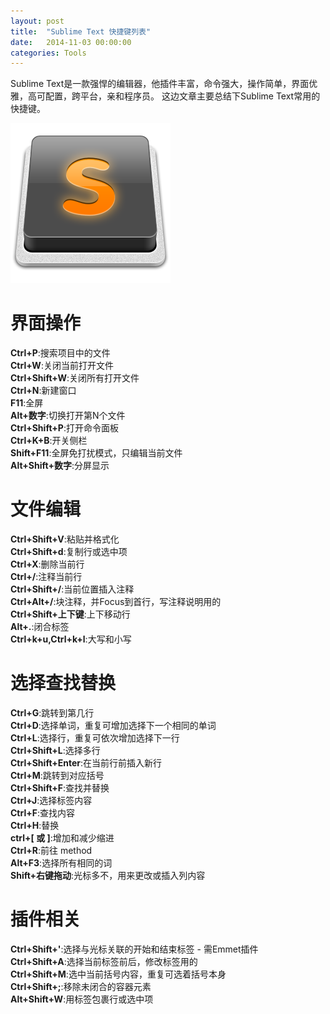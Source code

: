 ```yaml
---
layout: post
title:  "Sublime Text 快捷键列表"
date:   2014-11-03 00:00:00
categories: Tools
---
```


Sublime Text是一款强悍的编辑器，他插件丰富，命令强大，操作简单，界面优雅，高可配置，跨平台，亲和程序员。 这边文章主要总结下Sublime Text常用的快捷键。

![sublime text](/assets/images/posts/sublime-text.png)

<!--more-->

# 界面操作

**Ctrl+P**:搜索项目中的文件  
**Ctrl+W**:关闭当前打开文件  
**Ctrl+Shift+W**:关闭所有打开文件  
**Ctrl+N**:新建窗口  
**F11**:全屏  
**Alt+数字**:切换打开第N个文件  
**Ctrl+Shift+P**:打开命令面板  
**Ctrl+K+B**:开关侧栏  
**Shift+F11**:全屏免打扰模式，只编辑当前文件  
**Alt+Shift+数字**:分屏显示  

# 文件编辑

**Ctrl+Shift+V**:粘贴并格式化  
**Ctrl+Shift+d**:复制行或选中项  
**Ctrl+X**:删除当前行  
**Ctrl+/**:注释当前行  
**Ctrl+Shift+/**:当前位置插入注释  
**Ctrl+Alt+/**:块注释，并Focus到首行，写注释说明用的  
**Ctrl+Shift+上下键**:上下移动行  
**Alt+.**:闭合标签  
**Ctrl+k+u,Ctrl+k+l**:大写和小写  

# 选择查找替换

**Ctrl+G**:跳转到第几行  
**Ctrl+D**:选择单词，重复可增加选择下一个相同的单词  
**Ctrl+L**:选择行，重复可依次增加选择下一行  
**Ctrl+Shift+L**:选择多行  
**Ctrl+Shift+Enter**:在当前行前插入新行  
**Ctrl+M**:跳转到对应括号  
**Ctrl+Shift+F**:查找并替换  
**Ctrl+J**:选择标签内容  
**Ctrl+F**:查找内容  
**Ctrl+H**:替换  
**ctrl+[ 或 ]**:增加和减少缩进  
**Ctrl+R**:前往 method  
**Alt+F3**:选择所有相同的词  
**Shift+右键拖动**:光标多不，用来更改或插入列内容  

# 插件相关

**Ctrl+Shift+'**:选择与光标关联的开始和结束标签 - 需Emmet插件  
**Ctrl+Shift+A**:选择当前标签前后，修改标签用的  
**Ctrl+Shift+M**:选中当前括号内容，重复可选着括号本身  
**Ctrl+Shift+;**:移除未闭合的容器元素  
**Alt+Shift+W**:用标签包裹行或选中项  








